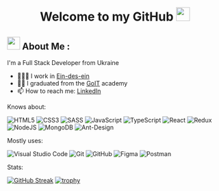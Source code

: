 <h1 align="center">Welcome to my GitHub <img src="https://github.com/blackcater/blackcater/raw/main/images/Hi.gif" height="32"/><br/><img src="https://komarev.com/ghpvc/?username=Nataliia-Belodedenko&style=flat-square&color=blue" alt=""/></h1>
<div id='aboutMe'>
  <h2><img src="https://media.giphy.com/media/WUlplcMpOCEmTGBtBW/giphy.gif" width="30"> About Me :</h2>
I'm a Full Stack Developer from Ukraine

- 👩🏻‍💻 I work in <a href="https://ein-des-ein.com/">Ein-des-ein</a>
- 👨‍🎓 I graduated from the <a href="https://goit.ua/?lang=uk">GoIT</a> academy
- 📫 How to reach me: <a href="https://www.linkedin.com/in/nataliia-belodedenko-%F0%9F%87%BA%F0%9F%87%A6-900434229/">LinkedIn</a>
</div>

<p>Knows about:</p>

![HTML5](https://img.shields.io/badge/html5-%23E34F26.svg?style=for-the-badge&logo=html5&logoColor=white) 
![CSS3](https://img.shields.io/badge/css3-%231572B6.svg?style=for-the-badge&logo=css3&logoColor=white) 
![SASS](https://img.shields.io/badge/SASS-hotpink.svg?style=for-the-badge&logo=SASS&logoColor=white) 
![JavaScript](https://img.shields.io/badge/javascript-%23323330.svg?style=for-the-badge&logo=javascript&logoColor=%23F7DF1E)
![TypeScript](https://img.shields.io/badge/typescript-%23007ACC.svg?style=for-the-badge&logo=typescript&logoColor=white)
![React](https://img.shields.io/badge/react-%2320232a.svg?style=for-the-badge&logo=react&logoColor=%2361DAFB) 
![Redux](https://img.shields.io/badge/redux-%23593d88.svg?style=for-the-badge&logo=redux&logoColor=white) 
![NodeJS](https://img.shields.io/badge/node.js-6DA55F?style=for-the-badge&logo=node.js&logoColor=white) 
![MongoDB](https://img.shields.io/badge/MongoDB-%234ea94b.svg?style=for-the-badge&logo=mongodb&logoColor=white)
![Ant-Design](https://img.shields.io/badge/-AntDesign-%230170FE?style=for-the-badge&logo=ant-design&logoColor=white)

<p>Mostly uses:</p>

![Visual Studio Code](https://img.shields.io/badge/Visual%20Studio%20Code-0078d7.svg?style=for-the-badge&logo=visual-studio-code&logoColor=white)
![Git](https://img.shields.io/badge/git-%23F05033.svg?style=for-the-badge&logo=git&logoColor=white)
![GitHub](https://img.shields.io/badge/github-%23121011.svg?style=for-the-badge&logo=github&logoColor=white)
![Figma](https://img.shields.io/badge/figma-%23F24E1E.svg?style=for-the-badge&logo=figma&logoColor=white)
![Postman](https://img.shields.io/badge/Postman-FF6C37?style=for-the-badge&logo=postman&logoColor=white)

<p>Stats:</p>

[![GitHub Streak](https://github-readme-streak-stats.herokuapp.com?user=Nataliia-Belodedenko&theme=cobalt)](https://git.io/streak-stats)
[![trophy](https://github-profile-trophy.vercel.app/?username=Nataliia-Belodedenko&theme=onedark)](https://github.com/ryo-ma/github-profile-trophy)

